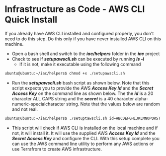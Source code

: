 # Infrastructure as Code - AWS CLI Quick Install

If you already have AWS CLI installed and configured properly, you don't need to do this step. Do this only if you have never installed AWS CLI on this machine.  

- Open a bash shell and switch to the ***iac/helpers*** folder in the ***iac*** project
- Check to see if ***setupawscli.sh*** can be executed by running ***ls -l***
  - If it is not, make it executable using the following command

```bash
ubuntu@ubuntu:~/iac/helpers$ chmod +x ./setupawscli.sh
```

- Run the ***setupawscli.sh*** bash script as shown below. Note that this script expects you to provide the AWS ***Access Key Id*** and the ***Secret Access Key*** on the command line as shown below. The the ***id*** is a 20 character ALL CAPS string and the ***secret*** is a 40 character alpha-numeric-specialcharacter string. Note that the values below are random and not real.

```bash
ubuntu@ubuntu:~/iac/helpers$ ./setuptawscli.sh id=ABCDEFGHIJKLMNOPQRST secret=ABC76+sdasd98sd/8hsdgTHY/asdj86HGASGAHSY
```

- This script will check if AWS CLI is installed on the local machine and if not, it will install it. It will use the supplied AWS ***Access Key Id*** and the ***Secret Access Key*** and configure the CLI. With this setup complete you can use the AWS command line utility to perform any AWS actions or use Terrafrom to create AWS infrastructure.
